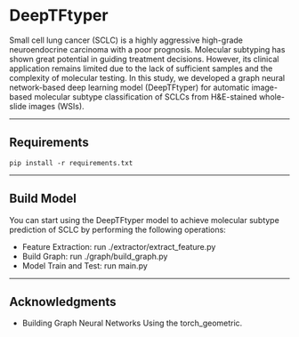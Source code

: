 # DeepTFtyper

Small cell lung cancer (SCLC) is a highly aggressive high-grade neuroendocrine carcinoma with a poor prognosis. Molecular subtyping has shown great potential in guiding treatment decisions. However, its clinical application remains limited due to the lack of sufficient samples and the complexity of molecular testing. In this study, we developed a graph neural network-based deep learning model (DeepTFtyper) for automatic image-based molecular subtype classification of SCLCs from H&E-stained whole-slide images (WSIs).

------

## Requirements

```
pip install -r requirements.txt
```

------

## Build Model 

You can start using the DeepTFtyper model to achieve molecular subtype prediction of SCLC by performing the following operations:

- Feature Extraction: run ./extractor/extract_feature.py
- Build Graph: run ./graph/build_graph.py
- Model Train and Test: run main.py

------

## Acknowledgments

- Building Graph Neural Networks Using the torch_geometric.